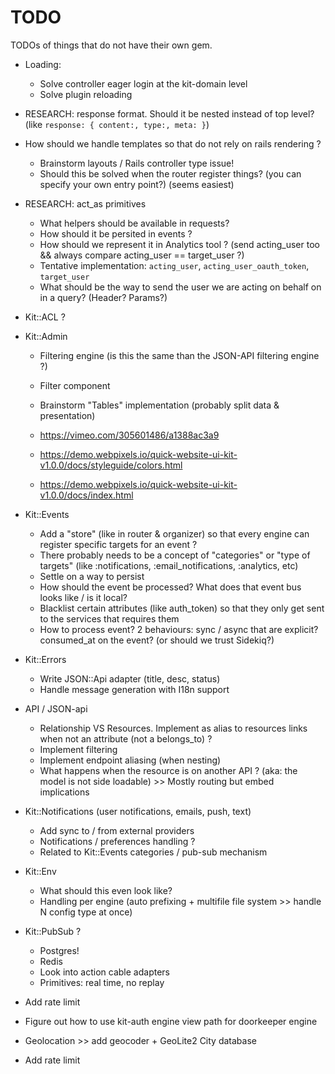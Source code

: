 # TODO
TODOs of things that do not have their own gem.

* Loading:
  * Solve controller eager login at the kit-domain level
  * Solve plugin reloading

* RESEARCH: response format. Should it be nested instead of top level? (like `response: { content:, type:, meta: }`)

* How should we handle templates so that do not rely on rails rendering ?
  * Brainstorm layouts / Rails controller type issue!
  * Should this be solved when the router register things? (you can specify your own entry point?) (seems easiest)

* RESEARCH: act_as primitives
  * What helpers should be available in requests?
  * How should it be persited in events ?
  * How should we represent it in Analytics tool ? (send acting_user too && always compare acting_user == target_user ?)
  * Tentative implementation: `acting_user`, `acting_user_oauth_token`, `target_user`
  * What should be the way to send the user we are acting on behalf on in a query? (Header? Params?)

* Kit::ACL ?

* Kit::Admin
  * Filtering engine (is this the same than the JSON-API filtering engine ?)
  * Filter component
  * Brainstorm "Tables" implementation (probably split data & presentation)

  * https://vimeo.com/305601486/a1388ac3a9
  * https://demo.webpixels.io/quick-website-ui-kit-v1.0.0/docs/styleguide/colors.html
  * https://demo.webpixels.io/quick-website-ui-kit-v1.0.0/docs/index.html

* Kit::Events
  * Add a "store" (like in router & organizer) so that every engine can register specific targets for an event ?
  * There probably needs to be a concept of "categories" or "type of targets" (like :notifications, :email_notifications, :analytics, etc)
  * Settle on a way to persist
  * How should the event be processed? What does that event bus looks like / is it local?
  * Blacklist certain attributes (like auth_token) so that they only get sent to the services that requires them
  * How to process event? 2 behaviours: sync / async that are explicit? consumed_at on the event? (or should we trust Sidekiq?)

* Kit::Errors
  * Write JSON::Api adapter (title, desc, status)
  * Handle message generation with I18n support

* API / JSON-api
  * Relationship VS Resources. Implement as alias to resources links when not an attribute (not a belongs_to) ?
  * Implement filtering
  * Implement endpoint aliasing (when nesting)
  * What happens when the resource is on another API ? (aka: the model is not side loadable) >> Mostly routing but embed implications

* Kit::Notifications (user notifications, emails, push, text)
  * Add sync to / from external providers
  * Notifications / preferences handling ?
  * Related to Kit::Events categories / pub-sub mechanism

* Kit::Env
  * What should this even look like?
  * Handling per engine (auto prefixing + multifile file system >> handle N config type at once)

* Kit::PubSub ?
  * Postgres!
  * Redis
  * Look into action cable adapters
  * Primitives: real time, no replay

* Add rate limit


- Figure out how to use kit-auth engine view path for doorkeeper engine

- Geolocation >> add geocoder + GeoLite2 City database

- Add rate limit


